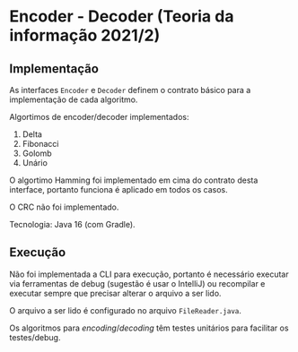 # Encoder - Decoder (Teoria da informação 2021/2)

## Implementação

As interfaces `Encoder` e `Decoder` definem o contrato básico para a implementação de cada algoritmo.

Algortimos de encoder/decoder implementados:

1. Delta
1. Fibonacci
1. Golomb
1. Unário

O algortimo Hamming foi implementado em cima do contrato desta interface, portanto funciona é aplicado em todos os casos.

O CRC não foi implementado.

Tecnologia: Java 16 (com Gradle).

## Execução

Não foi implementada a CLI para execução, portanto é necessário executar via ferramentas de debug (sugestão é usar o IntelliJ) ou recompilar e executar sempre que precisar alterar o arquivo a ser lido.

O arquivo a ser lido é configurado no arquivo `FileReader.java`.

Os algoritmos para _encoding_/_decoding_ têm testes unitários para facilitar os testes/debug.